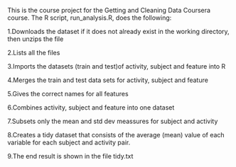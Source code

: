 This is the course project for the Getting and Cleaning Data Coursera course. The R script, run_analysis.R, does the following:

1.Downloads the dataset if it does not already exist in the working directory, then unzips the file

2.Lists all the files 

3.Imports the datasets (train and test)of activity, subject and feature into R

4.Merges the train and test data sets for activity, subject and feature

5.Gives the correct names for all features

6.Combines activity, subject and feature into one dataset

7.Subsets only the mean and std dev meassures for subject and activity

8.Creates a tidy dataset that consists of the average (mean) value of each variable for each subject and activity pair.

9.The end result is shown in the file tidy.txt